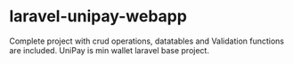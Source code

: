 # laravel-unipay-webapp
Complete project with crud operations, datatables and Validation functions are included. UniPay is min wallet laravel base project.
